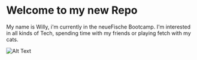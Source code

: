 # Welcome to my new Repo

My name is Willy, i'm currently in the neueFische Bootcamp. I'm interested in all kinds of Tech, spending time with my friends or playing fetch with my cats. 

![Alt Text](/giphy-downsized-large.gif)

